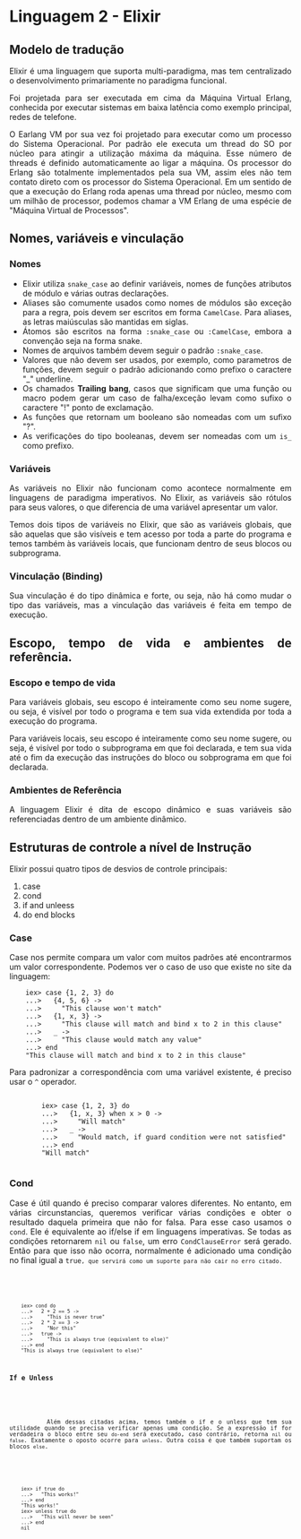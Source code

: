 <!-- Caracterização da Linguagem L2 - Elixir - Álvaro Souza Oliveira -->

# Linguagem 2 - Elixir

## Modelo de tradução

<body style="text-align: justify">
    <p>
        Elixir é uma linguagem que suporta multi-paradigma, mas tem centralizado o desenvolvimento primariamente no paradigma funcional.
    </p>
    <p>
        Foi projetada para ser executada em cima da Máquina Virtual Erlang, conhecida por executar sistemas em baixa latência como exemplo principal, redes de telefone.
    </p>
    <p>
        O Earlang VM por sua vez foi projetado para executar como um processo do Sistema Operacional. Por padrão ele executa um thread do SO por núcleo para atingir a utilização máxima da máquina. Esse número de threads é definido automaticamente ao ligar a máquina. Os processor do Erlang são totalmente implementados pela sua VM, assim eles não tem contato direto com os processor do Sistema Operacional. Em um sentido de que a execução do Erlang roda apenas uma thread por núcleo, mesmo com um milhão de processor, podemos chamar a VM Erlang de uma espécie de "Máquina Virtual de Processos".
    </p>
</body>

## Nomes, variáveis e vinculação
### Nomes

<body style="text-align: justify">
<ul>
    <li>Elixir utiliza <code>snake_case</code> ao definir variáveis, nomes de funções atributos de módulo e várias outras declarações.</li>
    <li>Aliases são comumente usados como nomes de módulos são exceção para a regra, pois devem ser escritos em forma <code>CamelCase</code>. Para aliases, as letras maiúsculas são mantidas em siglas.</li>
    <li> Átomos são escritos na forma <code>:snake_case</code> ou <code>:CamelCase</code>, embora a convenção seja na forma snake.</li>
    <li> Nomes de arquivos também devem seguir o padrão <code>:snake_case</code>.</li>
    <li>Valores que não devem ser usados, por exemplo, como parametros de funções, devem seguir o padrão adicionando como prefixo o caractere "_" underline.</li>
    <li>Os chamados <b>Trailing bang</b>, casos que significam que uma função ou macro podem gerar um caso de falha/exceção levam como sufixo o caractere "!" ponto de exclamação.</li>
    <li>As funções que retornam um booleano são nomeadas com um sufixo "?".</li>
    <li>As verificações do tipo booleanas, devem ser nomeadas com um <code>is_</code> como prefixo.</li>
</ul>
    
</body>

### Variáveis

<body style="text-align: justify">
    <p>
        As variáveis no Elixir não funcionam como acontece normalmente em linguagens de paradigma imperativos. No Elixir, as variáveis são rótulos para seus valores, o que diferencia de uma variável apresentar um valor.
    </p>
    <p>
        Temos dois tipos de variáveis no Elixir, que são as variáveis globais, que são aquelas que são visíveis e tem acesso por toda a parte do programa e temos também às variáveis locais, que funcionam dentro de seus blocos ou subprograma.
    </p>
    
</body>

### Vinculação (Binding)

<body style="text-align: justify">
    <p>
      Sua vinculação é do tipo dinâmica e forte, ou seja, não há como mudar o tipo das variáveis, mas a vinculação das variáveis é feita em tempo de execução.
    </p>
</body>

## Escopo, tempo de vida e ambientes de referência.

### Escopo e tempo de vida

<body style="text-align: justify">
    <p>
      Para variáveis globais, seu escopo é inteiramente como seu nome sugere, ou seja, é visível por todo o programa e tem sua vida extendida por toda a execução do programa.
    </p>
    <p>
      Para variáveis locais, seu escopo é inteiramente como seu nome sugere, ou seja, é visível por todo o subprograma em que foi declarada, e tem sua vida até o fim da execução das instruções do bloco ou sobprograma em que foi declarada.
    </p>
</body>

### Ambientes de Referência

<body style="text-align: justify">
    <p>
      A linguagem Elixir é dita de escopo dinâmico e suas variáveis são referenciadas dentro de um ambiente dinâmico.
    </p>
</body>

## Estruturas de controle a nível de Instrução

<body style="text-align: justify">
    <p>
        Elixir possui quatro tipos de desvios de controle principais:
    </p>
    <ol>
        <li>case</li>
        <li>cond</li>
        <li>if and unleess</li>
        <li>do end blocks</li>
    </ol>
</body>

### Case

<body style="text-align: justify">
    <p>
        Case nos permite compara um valor com muitos padrões até encontrarmos um valor correspondente. Podemos ver o caso de uso que existe no site da linguagem:
    </p>
</body>

~~~~
    iex> case {1, 2, 3} do
    ...>   {4, 5, 6} ->
    ...>     "This clause won't match"
    ...>   {1, x, 3} ->
    ...>     "This clause will match and bind x to 2 in this clause"
    ...>   _ ->
    ...>     "This clause would match any value"
    ...> end
    "This clause will match and bind x to 2 in this clause"
~~~~ 

<body style="text-align: justify">
    <p>
        Para padronizar a correspondência com uma variável existente, é preciso usar o <code>^</code> operador.
    </p>
    <code> 
        iex> case {1, 2, 3} do
        ...>   {1, x, 3} when x > 0 ->
        ...>     "Will match"
        ...>   _ ->
        ...>     "Would match, if guard condition were not satisfied"
        ...> end
        "Will match"
    </code>
</body>

### Cond


<body style="text-align: justify">
    <p>
        Case é útil quando é preciso comparar valores diferentes. No entanto, em várias circunstancias, queremos verificar várias condições e obter o resultado daquela primeira que não for falsa. Para esse caso usamos o <code>cond</code>. Ele é equivalente ao if/else if em linguagens imperativas. Se todas as condições retornarem <code>nil</code> ou <code>false</code>, um erro <code>CondClauseError</code> será gerado. Então para que isso não ocorra, normalmente é adicionado uma condição no final igual a <code>true<code>, que servirá como um suporte para não cair no erro citado.
    </p>
</body>

~~~~
    iex> cond do
    ...>   2 + 2 == 5 ->
    ...>     "This is never true"
    ...>   2 * 2 == 3 ->
    ...>     "Nor this"
    ...>   true ->
    ...>     "This is always true (equivalent to else)"
    ...> end
    "This is always true (equivalent to else)"
~~~~ 
### If e Unless

<body style="text-align: justify">
    <p>
        Além dessas citadas acima, temos também o if e o unless que tem sua utilidade quando se precisa verificar apenas uma condição. Se a expressão if for verdadeira o bloco entre seu <code>do-end</code> será executado, caso contrário, retorna <code>nil</code> ou <code>false</code>. Exatamente o oposto ocorre para <code>unless</code>. Outra coisa é que também suportam os blocos <code>else</code>.
    </p>
</body>

~~~~ 
    iex> if true do
    ...>   "This works!"
    ...> end
    "This works!"
    iex> unless true do
    ...>   "This will never be seen"
    ...> end
    nil  
~~~~
